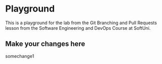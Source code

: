 # Playground
This is a playground for the lab from the Git Branching and Pull Requests lesson from the Software Engineering and DevOps Course at SoftUni.

## Make your changes here
somechange1